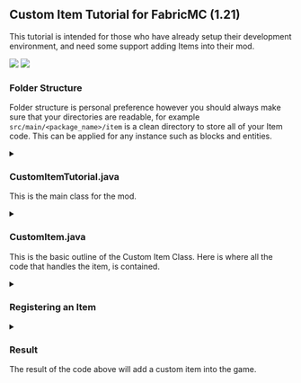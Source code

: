 ## Custom Item Tutorial for FabricMC (1.21)
This tutorial is intended for those who have already setup their development environment, and need some support adding Items into their mod.

[<img src="https://img.shields.io/badge/1.21-green?style=flat&label=Minecraft%20Version&color=green">](<https://www.minecraft.net/download>) [<img src="https://img.shields.io/badge/0.15.11-blue?style=flat&label=Fabric%20Version&color=blue">](<https://fabricmc.net/use/installer/>)

### Folder Structure
Folder structure is personal preference however you should always make sure that your directories are readable, for example `src/main/<package_name>/item` is a clean directory to store all of your Item code.
This can be applied for any instance such as blocks and entities.

<details><summary><h3>CustomItemTutorial.java</h3>
<p>This is the main class for the mod.</p></summary>

    package org.sixixsix.customitemtutorial;  
      
    import net.fabricmc.api.ModInitializer;  
    import org.sixixsix.customitemtutorial.item.ModItems;  
      
    public class CustomItemTutorial implements ModInitializer {  
      
      public static String MOD_ID = "custom_item_tutorial";  
      
      /**  
     * This is the main entrypoint of your mod. * All of your main functionality will be contained in here. */  @Override  
      public void onInitialize() {  
      // Call the initializeItems function to register the items in the game.  
      ModItems.initializeItems();  
     }}
</details>
<details><summary><h3>CustomItem.java</h3>
<p>This is the basic outline of the Custom Item Class. Here is where all the code that handles the item, is contained.</p></summary>

    package org.sixixsix.customitemtutorial.item;  
      
    import net.minecraft.item.Item;  
      
    public class CustomItem extends Item {  
      
      /** Declaration of the ITEM  
     * Note that we declare an Item to be registered as ITEM, but we pass, * the {@link CustomItem} class we have made.  
     * This ensures that the Item is actually an Item but is an instance of our CustomItem. */  public static final Item ITEM = new CustomItem(new Settings());  
      
      /** Constructor for CustomItem  
     * This constructor can be used for many things, * for the purpose of this tutorial it will be defaulted {@link Item.Settings()}.  
     */  public CustomItem(Settings settings) {  
      super(settings);  
     }  
      
    }
</details>
<details><summary><h3>Registering an Item</h3></summary>

    package org.sixixsix.customitemtutorial.item;  
      
    import net.minecraft.item.Item;  
    import net.minecraft.registry.Registries;  
    import net.minecraft.registry.Registry;  
    import net.minecraft.util.Identifier;  
    import org.sixixsix.customitemtutorial.CustomItemTutorial;  
           
     public class ModItems {  
      
      /**  
     * Registering an Item 
     * This function will allow us to register new Items after we have created them.  
     *  @param name The parameter name handles what the item is called in the registry.  
     * @param item The parameter item handles what the item object points to.  
     */  
     public static void registerItem(String name, Item item){  
      Registry.register(Registries.ITEM, Identifier.of(CustomItemTutorial.MOD_ID, name), item);  
     }  
      /**  
     * Initialize Items * This function will be used to initialize custom items. */  public static void initializeItems(){  
      // "custom_item" will be the accessible name,  
     // CustomItem.ITEM is our ITEM's declaration.  registerItem("custom_item", CustomItem.ITEM);  
     }  
    }
</details>
<details><summary><h3>Result</h3>
<p>The result of the code above will add a custom item into the game.</p></summary>
<img src="https://github.com/user-attachments/assets/b4e35cd6-0cc8-4597-a8e7-fd5541b4e7de">
</details>

